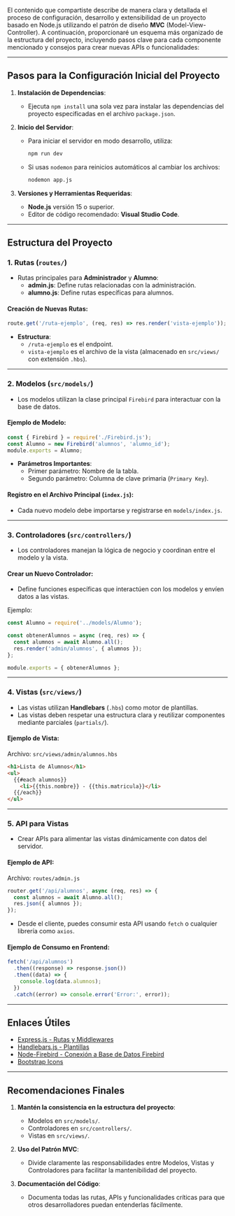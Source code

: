 El contenido que compartiste describe de manera clara y detallada el proceso de configuración, desarrollo y extensibilidad de un proyecto basado en Node.js utilizando el patrón de diseño **MVC** (Model-View-Controller). A continuación, proporcionaré un esquema más organizado de la estructura del proyecto, incluyendo pasos clave para cada componente mencionado y consejos para crear nuevas APIs o funcionalidades:

---

## **Pasos para la Configuración Inicial del Proyecto**

1. **Instalación de Dependencias**:
   - Ejecuta `npm install` una sola vez para instalar las dependencias del proyecto especificadas en el archivo `package.json`.

2. **Inicio del Servidor**:
   - Para iniciar el servidor en modo desarrollo, utiliza:  
     ```bash
     npm run dev
     ```
   - Si usas `nodemon` para reinicios automáticos al cambiar los archivos:
     ```bash
     nodemon app.js
     ```

3. **Versiones y Herramientas Requeridas**:
   - **Node.js** versión 15 o superior.
   - Editor de código recomendado: **Visual Studio Code**.

---

## **Estructura del Proyecto**

### **1. Rutas (`routes/`)**
- Rutas principales para **Administrador** y **Alumno**:
  - **admin.js**: Define rutas relacionadas con la administración.
  - **alumno.js**: Define rutas específicas para alumnos.

#### **Creación de Nuevas Rutas**:
```js
route.get('/ruta-ejemplo', (req, res) => res.render('vista-ejemplo'));
```

- **Estructura**:
  - `/ruta-ejemplo` es el endpoint.
  - `vista-ejemplo` es el archivo de la vista (almacenado en `src/views/` con extensión `.hbs`).

---

### **2. Modelos (`src/models/`)**
- Los modelos utilizan la clase principal `Firebird` para interactuar con la base de datos.

#### **Ejemplo de Modelo**:
```js
const { Firebird } = require('./Firebird.js');
const Alumno = new Firebird('alumnos', 'alumno_id');
module.exports = Alumno;
```

- **Parámetros Importantes**:
  - Primer parámetro: Nombre de la tabla.
  - Segundo parámetro: Columna de clave primaria (`Primary Key`).

#### **Registro en el Archivo Principal (`index.js`)**:
- Cada nuevo modelo debe importarse y registrarse en `models/index.js`.

---

### **3. Controladores (`src/controllers/`)**
- Los controladores manejan la lógica de negocio y coordinan entre el modelo y la vista.

#### **Crear un Nuevo Controlador**:
- Define funciones específicas que interactúen con los modelos y envíen datos a las vistas.

Ejemplo:
```js
const Alumno = require('../models/Alumno');

const obtenerAlumnos = async (req, res) => {
  const alumnos = await Alumno.all();
  res.render('admin/alumnos', { alumnos });
};

module.exports = { obtenerAlumnos };
```

---

### **4. Vistas (`src/views/`)**
- Las vistas utilizan **Handlebars** (`.hbs`) como motor de plantillas.
- Las vistas deben respetar una estructura clara y reutilizar componentes mediante parciales (`partials/`).

#### **Ejemplo de Vista**:
Archivo: `src/views/admin/alumnos.hbs`
```html
<h1>Lista de Alumnos</h1>
<ul>
  {{#each alumnos}}
    <li>{{this.nombre}} - {{this.matricula}}</li>
  {{/each}}
</ul>
```

---

### **5. API para Vistas**
- Crear APIs para alimentar las vistas dinámicamente con datos del servidor.

#### **Ejemplo de API**:
Archivo: `routes/admin.js`
```js
router.get('/api/alumnos', async (req, res) => {
  const alumnos = await Alumno.all();
  res.json({ alumnos });
});
```

- Desde el cliente, puedes consumir esta API usando `fetch` o cualquier librería como `axios`.

#### **Ejemplo de Consumo en Frontend**:
```js
fetch('/api/alumnos')
  .then((response) => response.json())
  .then((data) => {
    console.log(data.alumnos);
  })
  .catch((error) => console.error('Error:', error));
```

---

## **Enlaces Útiles**
- [Express.js - Rutas y Middlewares](http://expressjs.com/es/guide/routing.html)
- [Handlebars.js - Plantillas](https://handlebarsjs.com/guide/)
- [Node-Firebird - Conexión a Base de Datos Firebird](https://www.npmjs.com/package/node-firebird)
- [Bootstrap Icons](https://icons.getbootstrap.com)

---

## **Recomendaciones Finales**
1. **Mantén la consistencia en la estructura del proyecto**:
   - Modelos en `src/models/`.
   - Controladores en `src/controllers/`.
   - Vistas en `src/views/`.

2. **Uso del Patrón MVC**:
   - Divide claramente las responsabilidades entre Modelos, Vistas y Controladores para facilitar la mantenibilidad del proyecto.

3. **Documentación del Código**:
   - Documenta todas las rutas, APIs y funcionalidades críticas para que otros desarrolladores puedan entenderlas fácilmente.
